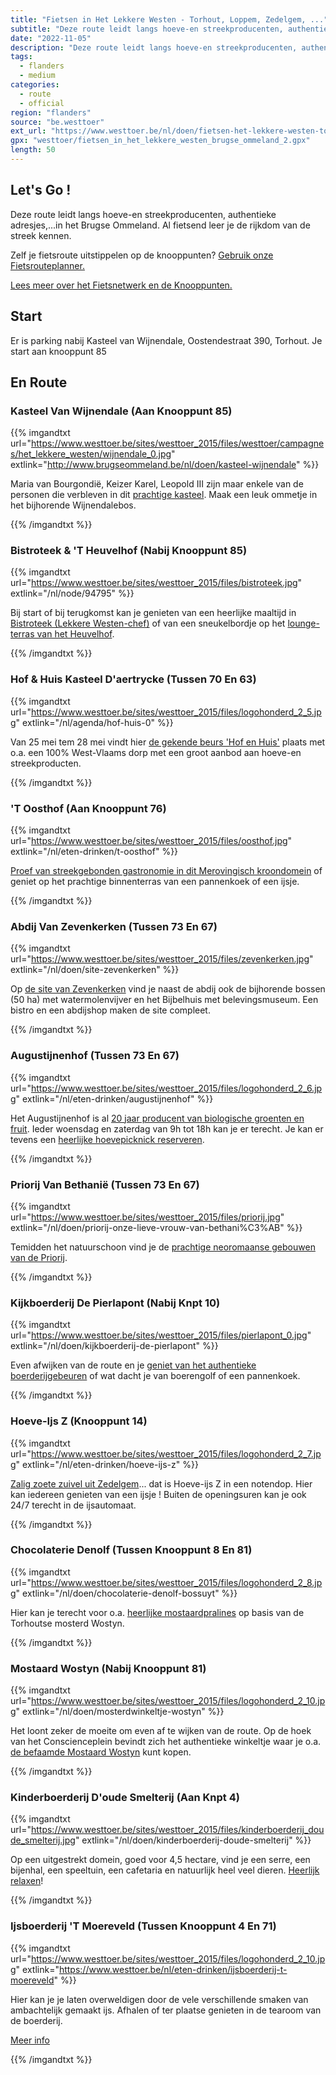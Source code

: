 ```yaml
---
title: "Fietsen in Het Lekkere Westen - Torhout, Loppem, Zedelgem, ..."
subtitle: "Deze route leidt langs hoeve-en streekproducenten, authentieke adresjes,"
date: "2022-11-05"
description: "Deze route leidt langs hoeve-en streekproducenten, authentieke adresjes," 
tags:
  - flanders
  - medium
categories: 
  - route
  - official
region: "flanders"
source: "be.westtoer"
ext_url: "https://www.westtoer.be/nl/doen/fietsen-het-lekkere-westen-torhout-loppem-zedelgem"
gpx: "westtoer/fietsen_in_het_lekkere_westen_brugse_ommeland_2.gpx"
length: 50
---
```


## Let's Go !

Deze route leidt langs hoeve-en streekproducenten, authentieke adresjes,...in het Brugse Ommeland.   Al fietsend leer je de rijkdom van de streek kennen. 

Zelf je fietsroute uitstippelen op de knooppunten? [Gebruik onze Fietsrouteplanner.](https://www.westtoer.be/nl/fietsrouteplanner)

[Lees meer over het Fietsnetwerk en de Knooppunten.](https://www.westtoer.be/nl/inspiratie/fietsnetwerk)

## Start 

Er is parking nabij Kasteel van Wijnendale, Oostendestraat 390, Torhout.  Je start aan knooppunt 85 

## En Route

### Kasteel Van Wijnendale (Aan Knooppunt 85)

{{% imgandtxt url="https://www.westtoer.be/sites/westtoer_2015/files/westtoer/campagnes/het_lekkere_westen/wijnendale_0.jpg" extlink="http://www.brugseommeland.be/nl/doen/kasteel-wijnendale" %}}

Maria van Bourgondië, Keizer Karel, Leopold III zijn maar enkele van de personen die verbleven in dit [prachtige kasteel](http://www.brugseommeland.be/nl/doen/kasteel-wijnendale). Maak een leuk ommetje in het bijhorende Wijnendalebos.

{{% /imgandtxt %}}

### Bistroteek & 'T Heuvelhof (Nabij Knooppunt 85)

{{% imgandtxt url="https://www.westtoer.be/sites/westtoer_2015/files/bistroteek.jpg" extlink="/nl/node/94795" %}}

Bij start of bij terugkomst kan je genieten van een heerlijke maaltijd in [Bistroteek (Lekkere Westen-chef)](https://www.westtoer.be/nl/node/94795) of van een sneukelbordje op het [lounge-terras van het Heuvelhof](https://www.westtoer.be/nl/eten-drinken/brasserie-heuvelhof).

{{% /imgandtxt %}}

### Hof & Huis Kasteel D'aertrycke (Tussen 70 En 63)

{{% imgandtxt url="https://www.westtoer.be/sites/westtoer_2015/files/logohonderd_2_5.jpg" extlink="/nl/agenda/hof-huis-0" %}}

Van 25 mei tem 28 mei vindt hier [de gekende beurs 'Hof en Huis'](https://www.westtoer.be/nl/agenda/hof-huis-0) plaats met o.a. een 100% West-Vlaams dorp met een groot aanbod aan hoeve-en streekproducten.

{{% /imgandtxt %}}

### 'T Oosthof (Aan Knooppunt 76)

{{% imgandtxt url="https://www.westtoer.be/sites/westtoer_2015/files/oosthof.jpg" extlink="/nl/eten-drinken/t-oosthof" %}}

[Proef van streekgebonden gastronomie in dit Merovingisch kroondomein](https://www.westtoer.be/nl/eten-drinken/t-oosthof) of geniet op het prachtige binnenterras van een pannenkoek of een ijsje.

{{% /imgandtxt %}}

### Abdij Van Zevenkerken (Tussen 73 En 67)

{{% imgandtxt url="https://www.westtoer.be/sites/westtoer_2015/files/zevenkerken.jpg" extlink="/nl/doen/site-zevenkerken" %}}

Op [de site van Zevenkerken](https://www.westtoer.be/nl/doen/site-zevenkerken) vind je naast de abdij ook de bijhorende bossen (50 ha) met watermolenvijver en het Bijbelhuis met belevingsmuseum. Een bistro en een abdijshop maken de site compleet.

{{% /imgandtxt %}}

### Augustijnenhof (Tussen 73 En 67)

{{% imgandtxt url="https://www.westtoer.be/sites/westtoer_2015/files/logohonderd_2_6.jpg" extlink="/nl/eten-drinken/augustijnenhof" %}}

Het Augustijnenhof is al [20 jaar producent van biologische groenten en fruit](https://www.westtoer.be/nl/eten-drinken/augustijnenhof).  Ieder woensdag en zaterdag van 9h tot 18h kan je er terecht. Je kan er tevens een [heerlijke hoevepicknick reserveren](http://augustijnenhof.be/beleving/hoevepicknick/).

{{% /imgandtxt %}}

### Priorij Van Bethanië (Tussen 73 En 67) 

{{% imgandtxt url="https://www.westtoer.be/sites/westtoer_2015/files/priorij.jpg" extlink="/nl/doen/priorij-onze-lieve-vrouw-van-bethani%C3%AB" %}}

Temidden het natuurschoon vind je de [prachtige neoromaanse gebouwen van de Priorij](https://www.westtoer.be/nl/doen/priorij-onze-lieve-vrouw-van-bethani%C3%AB).

{{% /imgandtxt %}}

### Kijkboerderij De Pierlapont (Nabij Knpt 10)

{{% imgandtxt url="https://www.westtoer.be/sites/westtoer_2015/files/pierlapont_0.jpg" extlink="/nl/doen/kijkboerderij-de-pierlapont" %}}

Even afwijken van de route en je [geniet van het authentieke boerderijgebeuren](https://www.westtoer.be/nl/doen/kijkboerderij-de-pierlapont) of wat dacht je van boerengolf of een pannenkoek.

{{% /imgandtxt %}}

### Hoeve-Ijs Z (Knooppunt 14)

{{% imgandtxt url="https://www.westtoer.be/sites/westtoer_2015/files/logohonderd_2_7.jpg" extlink="/nl/eten-drinken/hoeve-ijs-z" %}}

[Zalig zoete zuivel uit Zedelgem](https://www.westtoer.be/nl/eten-drinken/hoeve-ijs-z)... dat is Hoeve-ijs Z in een notendop. Hier kan iedereen genieten van een ijsje ! Buiten de openingsuren kan je ook 24/7 terecht in de ijsautomaat.

{{% /imgandtxt %}}

### Chocolaterie Denolf (Tussen Knooppunt 8 En 81)

{{% imgandtxt url="https://www.westtoer.be/sites/westtoer_2015/files/logohonderd_2_8.jpg" extlink="/nl/doen/chocolaterie-denolf-bossuyt" %}}

Hier kan je terecht voor o.a. [heerlijke mostaardpralines](https://www.westtoer.be/nl/doen/chocolaterie-denolf-bossuyt) op basis van de Torhoutse mosterd Wostyn.

{{% /imgandtxt %}}

### Mostaard Wostyn (Nabij Knooppunt 81)

{{% imgandtxt url="https://www.westtoer.be/sites/westtoer_2015/files/logohonderd_2_10.jpg" extlink="/nl/doen/mosterdwinkeltje-wostyn" %}}

Het loont zeker de moeite om even af te wijken van de route. Op de hoek van het Conscienceplein bevindt zich het authentieke winkeltje waar je o.a. [de befaamde Mostaard Wostyn](https://www.westtoer.be/nl/doen/mosterdwinkeltje-wostyn) kunt kopen.

{{% /imgandtxt %}}

### Kinderboerderij D'oude Smelterij (Aan Knpt 4)

{{% imgandtxt url="https://www.westtoer.be/sites/westtoer_2015/files/kinderboerderij_doude_smelterij.jpg" extlink="/nl/doen/kinderboerderij-doude-smelterij" %}}

Op een uitgestrekt domein, goed voor 4,5 hectare, vind je een serre, een bijenhal, een speeltuin, een cafetaria en natuurlijk heel veel dieren. [Heerlijk relaxen](https://www.westtoer.be/nl/doen/kinderboerderij-doude-smelterij)!

{{% /imgandtxt %}}

### Ijsboerderij 'T Moereveld (Tussen Knooppunt 4 En 71)

{{% imgandtxt url="https://www.westtoer.be/sites/westtoer_2015/files/logohonderd_2_10.jpg" extlink="https://www.westtoer.be/nl/eten-drinken/ijsboerderij-t-moereveld" %}}

Hier kan je je laten overweldigen door de vele verschillende smaken van ambachtelijk gemaakt ijs. Afhalen of ter plaatse genieten in de tearoom van de boerderij.

[Meer info](https://www.westtoer.be/nl/eten-drinken/ijsboerderij-t-moereveld)

{{% /imgandtxt %}}
